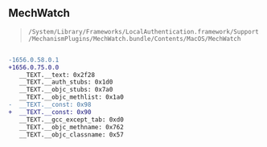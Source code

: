 ## MechWatch

> `/System/Library/Frameworks/LocalAuthentication.framework/Support/MechanismPlugins/MechWatch.bundle/Contents/MacOS/MechWatch`

```diff

-1656.0.58.0.1
+1656.0.75.0.0
   __TEXT.__text: 0x2f28
   __TEXT.__auth_stubs: 0x1d0
   __TEXT.__objc_stubs: 0x7a0
   __TEXT.__objc_methlist: 0x1a0
-  __TEXT.__const: 0x98
+  __TEXT.__const: 0x90
   __TEXT.__gcc_except_tab: 0xd0
   __TEXT.__objc_methname: 0x762
   __TEXT.__objc_classname: 0x57

```
